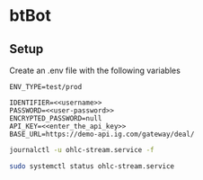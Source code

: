 # btBot

## Setup

Create an .env file with the following variables

```
ENV_TYPE=test/prod

IDENTIFIER=<<username>>
PASSWORD=<<user-password>>
ENCRYPTED_PASSWORD=null
API_KEY=<<enter_the_api_key>>
BASE_URL=https://demo-api.ig.com/gateway/deal/
```

```bash
journalctl -u ohlc-stream.service -f
```

```bash
sudo systemctl status ohlc-stream.service

```